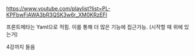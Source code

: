 https://www.youtube.com/playlist?list=PL-KPFbwFiAWA3bR3QSK3w6r_XM0KRzEFl


프론트메타는 Yaml으로 적힘.
이를 통해 더 많은 기능에 접근가능. (시작할 때 위에 있는거)


4강까지 들음